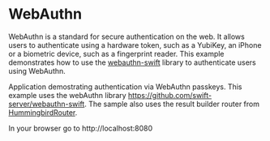 # WebAuthn

WebAuthn is a standard for secure authentication on the web. It allows users to authenticate using a hardware token, such as a YubiKey, an iPhone or a biometric device, such as a fingerprint reader. This example demonstrates how to use the [webauthn-swift](https://github.com/swift-server/webauthn-swift) library to authenticate users using WebAuthn.

Application demostrating authentication via WebAuthn passkeys. This example uses the webAuthn library https://github.com/swift-server/webauthn-swift. The sample also uses the result builder router from [HummingbirdRouter](https://docs.hummingbird.codes/2.0/documentation/hummingbirdrouter).

In your browser go to http://localhost:8080
